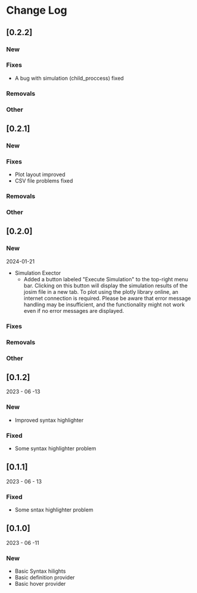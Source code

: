 # Change Log

## [0.2.2]

### New

### Fixes

- A bug with simulation (child_proccess) fixed

### Removals

### Other

## [0.2.1]

### New

### Fixes

- Plot layout improved
- CSV file problems fixed

### Removals

### Other

## [0.2.0]

### New

2024-01-21

- Simulation Exector
  - Added a button labeled "Execute Simulation" to the top-right menu bar. Clicking on this button will display the simulation results of the josim file in a new tab. To plot using the plotly library online, an internet connection is required. Please be aware that error message handling may be insufficient, and the functionality might not work even if no error messages are displayed.

### Fixes

### Removals

### Other

## [0.1.2]

2023 - 06 -13

### New

- Improved syntax highlighter

### Fixed

- Some syntax highlighter problem

## [0.1.1]

2023 - 06 - 13

### Fixed

- Some sntax highlighter problem

## [0.1.0]

2023 - 06 -11

### New

- Basic Syntax hilights
- Basic definition provider
- Basic hover provider
